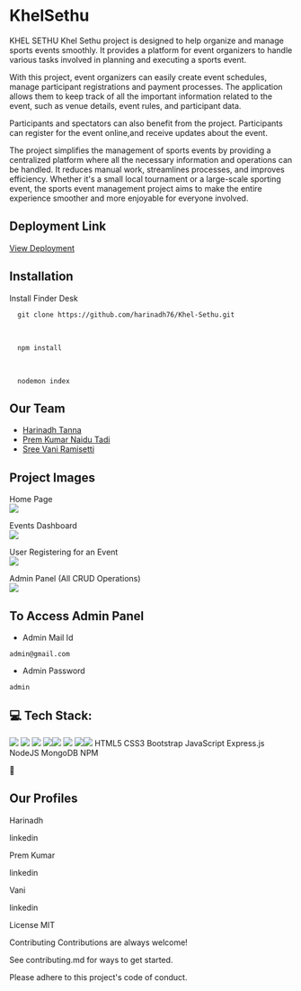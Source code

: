 # KhelSethu
KHEL SETHU
Khel Sethu project is designed to help organize and manage sports events smoothly. It provides a platform for event organizers to handle various tasks involved in planning and executing a sports event.

With this project, event organizers can easily create event schedules, manage participant registrations and payment processes. The application allows them to keep track of all the important information related to the event, such as venue details, event rules, and participant data.

Participants and spectators can also benefit from the project. Participants can register for the event online,and receive updates about the event.

The project simplifies the management of sports events by providing a centralized platform where all the necessary information and operations can be handled. It reduces manual work, streamlines processes, and improves efficiency. Whether it's a small local tournament or a large-scale sporting event, the sports event management project aims to make the entire experience smoother and more enjoyable for everyone involved.

<h2>Deployment Link</h2>
<a href="https://khelsethu-q911.onrender.com/">View Deployment</a>

<h2>Installation</h2>
Install Finder Desk

      git clone https://github.com/harinadh76/Khel-Sethu.git
      
  <br>
  
  
      npm install
      
  <br>
      
  
      nodemon index
<h2>Our Team</h2>
<ul><li><a href="https://github.com/harinadh76">Harinadh Tanna</a></li>
 <li><a href="https://github.com/Prempk29">Prem Kumar Naidu Tadi</a></li>
 <li><a href="https://github.com/R-Sree-Vani">Sree Vani Ramisetti</a></li>
 </ul>
<h2>Project Images</h2>
Home Page<br>
<img src="https://user-images.githubusercontent.com/92932442/238015581-674959aa-a7a2-4516-8606-dac5aef27665.png"><br>


Events Dashboard<br>
<img src="https://user-images.githubusercontent.com/92932442/238015607-0c722e6b-66a8-4f0a-b7c4-813164bc6ee8.png"><br>

User Registering for an Event<br>
<img src="https://user-images.githubusercontent.com/92932442/238015626-701d4b90-ab8e-4bf7-b36d-b80f8689e918.png"><br>

Admin Panel (All CRUD Operations)<br>
<img src="https://user-images.githubusercontent.com/92932442/238015645-3c1c5d11-ba7e-4127-82bb-78bccdbeb3d0.png"><br>

<h2>To Access Admin Panel</h2>
<ul><li>Admin Mail Id</li></ul>


    admin@gmail.com
<ul><li>Admin Password</li></ul>


    admin
<h2>💻 Tech Stack:</h2>
<img src = "https://img.shields.io/badge/-HTML5-E34F26?style=flat&logo=html5&logoColor=white"> <img src = "https://img.shields.io/badge/-CSS3-1572B6?style=flat&logo=css3&logoColor=white">
<img src="https://img.shields.io/badge/-Bootstrap-563D7C?style=flat&logo=bootstrap&logoColor=white">
<img src="https://img.shields.io/badge/-JavaScript-eed718?style=flat&logo=javascript&logoColor=ffffff"><img src="https://img.shields.io/badge/-Express.js-787878?style=flat">
<img src="https://img.shields.io/badge/-Node.js-3C873A?style=flat&logo=Node.js&logoColor=white">
<img src="https://img.shields.io/badge/-MongoDB-4DB33D?style=flat&logo=mongodb&logoColor=FFFFFF"><img src="https://camo.githubusercontent.com/b47580b7e8e0b4ce9bb718070140318f72d316a0c88e0dd53a5ac4b0bdfc755e/68747470733a2f2f696d672e736869656c64732e696f2f62616467652f4e504d2d2532333030303030302e7376673f7374796c653d666f722d7468652d6261646765266c6f676f3d6e706d266c6f676f436f6c6f723d7768697465">
HTML5 CSS3 Bootstrap JavaScript Express.js NodeJS MongoDB NPM 

🔗 <h2>Our Profiles</h2>
Harinadh

linkedin

Prem Kumar

linkedin

Vani

linkedin

License
MIT

Contributing
Contributions are always welcome!

See contributing.md for ways to get started.

Please adhere to this project's code of conduct.
